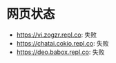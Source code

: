 # 网页状态
- https://vi.zogzr.repl.co: 失败
- https://chatai.cokio.repl.co: 失败
- https://deo.babox.repl.co: 失败
